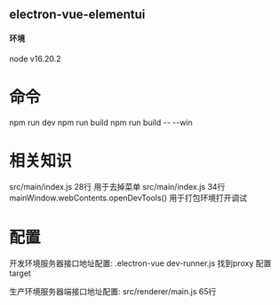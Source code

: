 ## electron-vue-elementui

#### 环境
node v16.20.2

####


# 命令
npm run dev
npm run build
npm run build -- --win 

# 相关知识
src/main/index.js 28行 用于去掉菜单
src/main/index.js 34行 mainWindow.webContents.openDevTools() 用于打包环境打开调试


# 配置
开发环境服务器接口地址配置:
.electron-vue dev-runner.js 找到proxy 配置target

生产环境服务器端接口地址配置:
src/renderer/main.js  65行





